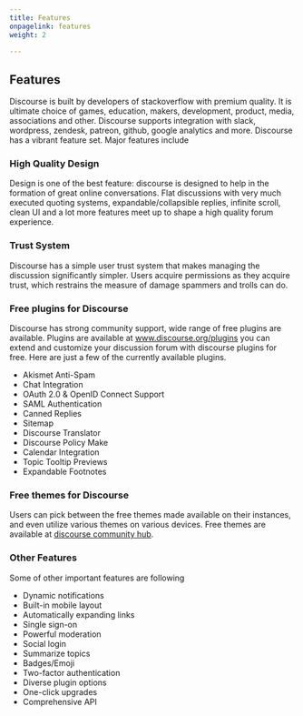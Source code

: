 ```yaml
---
title: Features
onpagelink: features
weight: 2

---
```


Features
--------

Discourse is built by developers of stackoverflow with premium quality. It is ultimate choice of games, education, makers, development, product, media, associations and other. Discourse supports integration with slack, wordpress, zendesk, patreon, github, google analytics and more. Discourse has a vibrant feature set. Major features include

### High Quality Design

Design is one of the best feature: discourse is designed to help in the formation of great online conversations. Flat discussions with very much executed quoting systems, expandable/collapsible replies, infinite scroll, clean UI and a lot more features meet up to shape a high quality forum experience.

### Trust System

Discourse has a simple user trust system that makes managing the discussion significantly simpler. Users acquire permissions as they acquire trust, which restrains the measure of damage spammers and trolls can do.

### Free plugins for Discourse

Discourse has strong community support, wide range of free plugins are available. Plugins are available at www.discourse.org/plugins you can extend and customize your discussion forum with discourse plugins for free. Here are just a few of the currently available plugins.

- Akismet Anti-Spam
- Chat Integration
- OAuth 2.0 &amp; OpenID Connect Support
- SAML Authentication
- Canned Replies
- Sitemap
- Discourse Translator
- Discourse Policy Make
- Calendar Integration
- Topic Tooltip Previews
- Expandable Footnotes
 
### Free themes for Discourse

Users can pick between the free themes made available on their instances, and even utilize various themes on various devices. Free themes are available at [discourse community hub](https://meta.discourse.org/c/theme/61).

### Other Features

Some of other important features are following

- Dynamic notifications
- Built-in mobile layout
- Automatically expanding links
- Single sign-on
- Powerful moderation
- Social login
- Summarize topics
- Badges/Emoji
- Two-factor authentication
- Diverse plugin options
- One-click upgrades
- Comprehensive API
 